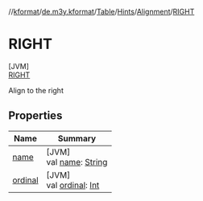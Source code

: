 //[kformat](../../../../../../index.md)/[de.m3y.kformat](../../../../index.md)/[Table](../../../index.md)/[Hints](../../index.md)/[Alignment](../index.md)/[RIGHT](index.md)

# RIGHT

[JVM]\
[RIGHT](index.md)

Align to the right

## Properties

| Name | Summary |
|---|---|
| [name](../../-key/-prefix/index.md#-372974862%2FProperties%2F-1067530276) | [JVM]<br>val [name](../../-key/-prefix/index.md#-372974862%2FProperties%2F-1067530276): [String](https://kotlinlang.org/api/latest/jvm/stdlib/kotlin/-string/index.html) |
| [ordinal](../../-key/-prefix/index.md#-739389684%2FProperties%2F-1067530276) | [JVM]<br>val [ordinal](../../-key/-prefix/index.md#-739389684%2FProperties%2F-1067530276): [Int](https://kotlinlang.org/api/latest/jvm/stdlib/kotlin/-int/index.html) |
